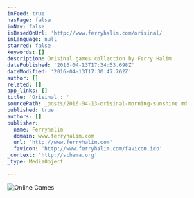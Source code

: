 ```yaml
---
inFeed: true
hasPage: false
inNav: false
isBasedOnUrl: 'http://www.ferryhalim.com/orisinal/'
inLanguage: null
starred: false
keywords: []
description: Orisinal games collection by Ferry Halim
datePublished: '2016-04-13T17:34:53.698Z'
dateModified: '2016-04-13T17:30:47.762Z'
author: []
related: []
app_links: []
title: 'Orisinal : '
sourcePath: _posts/2016-04-13-orisinal-morning-sunshine.md
published: true
authors: []
publisher:
  name: Ferryhalim
  domain: www.ferryhalim.com
  url: 'http://www.ferryhalim.com'
  favicon: 'http://www.ferryhalim.com/favicon.ico'
_context: 'http://schema.org'
_type: MediaObject

---
```

![Online Games](https://s3-us-west-2.amazonaws.com/the-grid-img/p/771bd25acb5def8f48079cd3a464f9573be4f2ef.png)